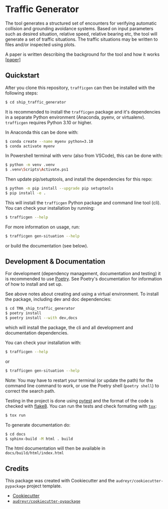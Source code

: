 # Traffic Generator
The tool generates a structured set of encounters for verifying automatic collision and grounding avoidance systems.
Based on input parameters such as desired situation, relative speed, relative bearing etc,
the tool will generate a set of traffic situations. The traffic situations may be written to files and/or inspected using plots.

A paper is written describing the background for the tool and how it works <a href="./docs/ICMASS23_verfying_caga_systems.pdf" target="_blank">[paper]</a>


## Quickstart
After you clone this repository, `trafficgen` can then be installed with the following steps:
```sh
$ cd ship_traffic_generator
```

It is recommended to install the `trafficgen` package and it's dependencies in a separate
Python environment (Anaconda, pyenv, or virtualenv). `trafficgen` requires Python 3.10 or higher.

In Anaconda this can be done with:
```sh
$ conda create --name myenv python=3.10
$ conda activate myenv
```

In Powershell terminal with venv (also from VSCode), this can be done with:
```sh
$ python -m venv .venv
$ .venv\Scripts\Activate.ps1
```

Then update pip/setuptools, and install the dependencies for this repo:
```sh
$ python -m pip install --upgrade pip setuptools
$ pip install -e .
```

This will install the `trafficgen` Python package and command line tool (cli).
You can check your installation by running:
```sh
$ trafficgen --help
```

For more information on usage, run:
```sh
$ trafficgen gen-situation --help
```
or build the documentation (see below).

## Development & Documentation
For development (dependency management, documentation and testing) it is recommended to use [Poetry](https://python-poetry.org/docs/).
See Poetry's documentation for information of how to install and set up.

See above notes about creating and using a virtual environment.
To install the package, including dev and doc dependencies:
```sh
$ cd TMA_ship_traffic_generator
$ poetry install
$ poetry install --with dev,docs
```
which will install the package, the cli and all development and documentation dependencies.


You can check your installation with:
```sh
$ trafficgen --help
```
or
```sh
$ trafficgen gen-situation --help
```
Note: You may have to restart your terminal (or update the path) for the command line command to work, or use the Poetry shell (`poetry shell`) to correct the search path.

Testing in the project is done using [pytest](https://docs.pytest.org/) and
the format of the code is checked with [flake8](https://flake8.pycqa.org/en/latest/).
You can run the tests and check formating with [`tox`](https://tox.wiki/):
```sh
$ tox run
```

To generate documentation do:
```sh
$ cd docs
$ sphinx-build -M html . build
```
The html documentation will then be available in `docs/build/html/index.html`




## Credits
This package was created with Cookiecutter and the `audreyr/cookiecutter-pypackage` project template.
* [Cookiecutter](https://github.com/audreyr/cookiecutter)
* [`audreyr/cookiecutter-pypackage`](https://github.com/audreyr/cookiecutter-pypackage)

